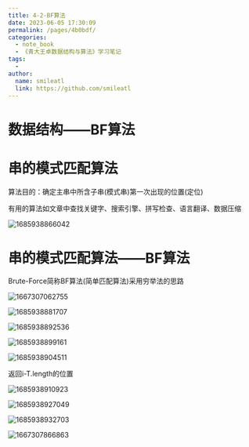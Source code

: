 ```yaml
---
title: 4-2-BF算法
date: 2023-06-05 17:30:09
permalink: /pages/4b0bdf/
categories:
  - note_book
  - 《青大王卓数据结构与算法》学习笔记
tags:
  - 
author: 
  name: smileatl
  link: https://github.com/smileatl
---
```



数据结构——BF算法
==========

串的模式匹配算法
========

算法目的：确定主串中所含子串(模式串)第一次出现的位置(定位)

有用的算法如文章中查找关键字、搜索引擎、拼写检查、语言翻译、数据压缩  

![1685938866042](/assets/1685938866042.png)

串的模式匹配算法——BF算法
==============

Brute-Force简称BF算法(简单匹配算法)采用穷举法的思路  

![1667307062755](/assets/1667307062755-1667307063169.png)

![1685938881707](/assets/1685938881707.png)

![1685938892536](/assets/1685938892536.png)

![1685938899161](/assets/1685938899161.png)

![1685938904511](/assets/1685938904511.png)

返回i-T.length的位置

![1685938910923](/assets/1685938910923.png)

![1685938927049](/assets/1685938927049.png)

![1685938932703](/assets/1685938932703.png)

  ![1667307866863](/assets/1667307866863-1667307867185.png)

  
